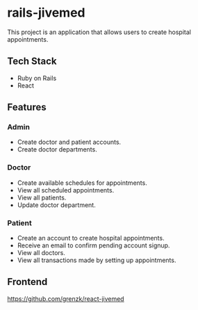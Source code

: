 # rails-jivemed

This project is an application that allows users to create hospital appointments.

## Tech Stack

- Ruby on Rails
- React

## Features

### Admin

- Create doctor and patient accounts.
- Create doctor departments.

### Doctor

- Create available schedules for appointments.
- View all scheduled appointments.
- View all patients.
- Update doctor department.

### Patient

- Create an account to create hospital appointments.
- Receive an email to confirm pending account signup.
- View all doctors.
- View all transactions made by setting up appointments.

## Frontend

https://github.com/grenzk/react-jivemed
